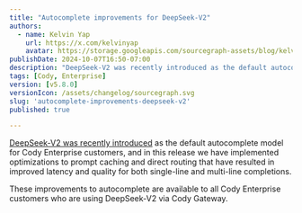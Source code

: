 ```yaml
---
title: "Autocomplete improvements for DeepSeek-V2"
authors:
  - name: Kelvin Yap
    url: https://x.com/kelvinyap
    avatar: https://storage.googleapis.com/sourcegraph-assets/blog/kelvin_avatar.png
publishDate: 2024-10-07T16:50-07:00
description: "DeepSeek-V2 was recently introduced as the default autocomplete model for Cody Enterprise customers, and we have implemented optimizations to prompt caching and direct routing that have resulted in improved latency and quality for both single-line and multi-line completions."
tags: [Cody, Enterprise]
version: [v5.8.0]
versionIcon: /assets/changelog/sourcegraph.svg
slug: 'autocomplete-improvements-deepseek-v2'
published: true

---
```


[DeepSeek-V2 was recently introduced](https://sourcegraph.com/changelog/default-enterprise-models) as the default autocomplete model for Cody Enterprise customers, and in this release we have implemented optimizations to prompt caching and direct routing that have resulted in improved latency and quality for both single-line and multi-line completions.

These improvements to autocomplete are available to all Cody Enterprise customers who are using DeepSeek-V2 via Cody Gateway.